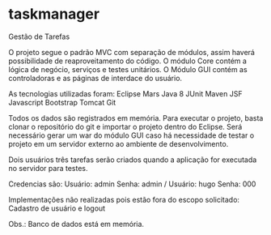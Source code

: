 # taskmanager
Gestão de Tarefas

O projeto segue o padrão MVC com separação de módulos, assim haverá possibilidade de reaproveitamento do código.
O módulo Core contém a lógica de negócio, serviços e testes unitários.
O Módulo GUI contém as controladoras e as páginas de interdace do usuário.

As tecnologias utilizadas foram:
Eclipse Mars
Java 8
JUnit
Maven
JSF
Javascript
Bootstrap
Tomcat
Git

Todos os dados são registrados em memória.
Para executar o projeto, basta clonar o repositório do git e importar o projeto dentro do Eclipse. Será necessário gerar um war do módulo GUI caso há necessidade de testar o projeto em um servidor externo ao ambiente de desenvolvimento.

Dois usuários três tarefas serão criados quando a aplicação for executada no servidor para testes.

Credencias são: Usuário: admin Senha: admin / Usuário: hugo Senha: 000

Implementações não realizadas pois estão fora do escopo solicitado: Cadastro de usuário e logout

Obs.: Banco de dados está em memória.
